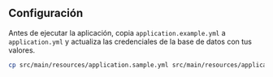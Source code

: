 ## Configuración

Antes de ejecutar la aplicación, copia `application.example.yml` a `application.yml` y actualiza las credenciales de la base de datos con tus valores.

```bash
cp src/main/resources/application.sample.yml src/main/resources/application.yml
```

